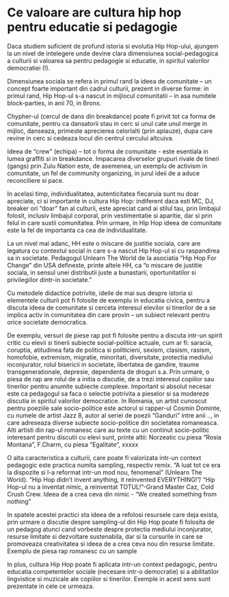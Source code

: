 # Ce valoare are cultura hip hop pentru educatie si pedagogie

Daca studiem suficient de profund istoria si evolutia Hip Hop-ului, ajungem la un nivel de intelegere unde devine clara dimensiunea social-pedagogica a culturii si valoarea sa pentru pedagogie si educatie, in spiritul valorilor democratiei (!).

Dimensiunea sociala se refera in primul rand la ideea de comunitate – un concept foarte important din cadrul culturii, prezent in diverse forme: in primul rand, Hip Hop-ul s-a nascut in mijlocul comunitatii – in asa numitele block-parties, in anii 70, in Bronx. 

Chypher-ul (cercul de dans din breakdance) poate fi privit tot ca forma de comunitate, pentru ca dansatorii stau in cerc si unul cate unul merge in mijloc, danseaza, primeste aprecierea celorlalti (prin aplauze), dupa care revine in cerc si cedeaza locul din centrul cercului altcuiva. 

Ideea de “crew” (echipa) – tot o forma de comunitate - este esentiala in lumea graffiti si in breakdance. Impacarea diverselor grupuri rivale de tineri (gangs) prin Zulu Nation este, de asemenea, un exemplu de activism in comunitate, un fel de community organizing, in jurul ideii de a aduce reconciliere si pace.

In acelasi timp, individualitatea, autenticitatea fiecaruia sunt nu doar apreciate, ci si importante in cultura Hip Hop: indiferent daca esti MC, DJ, breaker ori “doar” fan al culturii, este apreciat cand ai stilul tau, prin limbajul folosit, inclusiv limbajul corporal, prin vestimentatie si aparitie, dar si prin felul in care sustii comunitatea. Prin urmare, in Hip Hop ideea de comunitate este la fel de importanta ca cea de individualitate.

La un nivel mai adanc, HH este o miscare de justitie sociala, care are legatura cu contextul social in care s-a nascut Hip Hop-ul si cu raspandirea sa in societate. Pedagogul Unlearn The World de la asociatia “Hip Hop For Change” din USA defineste, printe altele HH, ca “o miscare de justitie sociala, in sensul unei distributii juste a bunastarii, oportunitatilor si privilegiilor dintr-in societate.”

Cu metodele didactice potrivite, ideile de mai sus despre istoria si elementele culturii pot fi folosite de exemplu in educatia civica, pentru a discuta ideea de comunitate si cerceta interesul elevilor si tinerilor de a se implica activ in comunitatea din care provin – un subiect relevant pentru orice societate democratica. 

De exemplu, versuri de piese rap pot fi folosite pentru a discuta  intr-un spirit critic cu elevii si tinerii subiecte social-politice actuale, cum ar fi: saracia, coruptia, atitudinea fata de politica si politicieni, sexism, clasism, rasism, homofobie, extremism, migratie, minoritati, diversitate, protectia mediului inconjurator, rolul bisericii in societate, libertatea de gandire, traume transgenerationale, depresie, dependenta de droguri s.a. 
Prin urmare, o piesa de rap are rolul de a initia o discutie, de a trezi interesul copiilor sau tinerilor pentru anumite subiecte complexe. Important si absolut necesar este ca pedagogul sa faca o selectie potrivita a pieselor si sa modereze discutia in spiritul valorilor democratice. In Romania, un artist cunoscut pentru poeziile sale socio-politice este actorul si rapper-ul Cosmin Dominte, cu numele de artist Jazz 8, autor al seriei de poezii “Ganduri” intre anii .., in care adreseaza diverse subiecte socio-politice din societatea romaneasca. Alti artisti din rap-ul romanesc care au texte cu un continut socio-politic interesant pentru discutii cu elevi sunt, printe altii: Norzeatic cu piesa “Rosia Montana”, F.Charm, cu piesa “Egalitate”, xxxxx

O alta caracteristica a culturii, care poate fi valorizata intr-un context pedagogic este practica numita sampling, respectiv remix. “A luat tot ce era la dispozite si l-a reformat intr-un mod nou, fenomenal” (Unlearn The World). “Hip Hop didn’t invent anything, it reinvented EVERYTHING!”/ “Hip Hop-ul nu a inventat nimic, a reinventat TOTUL!”-Grand Master Caz, Cold Crush Crew. Ideea de a crea ceva din nimic - “We created something from nothing”

In spatele acestei practici sta ideea de a refolosi resursele care deja exista, prin urmare o discutie despre sampling-ul din Hip Hop poate fi folosita de un pedagog atunci cand vorbeste despre protectia mediului inconjurator, resurse limitate si dezvoltare sustenabila, dar si la cursurile in care se promoveaza creativitatea si ideea de a crea ceva nou din resurse limitate. Exemplu de piesa rap romanesc cu un sample

In plus, cultura Hip Hop poate fi aplicata intr-un context pedagogic, pentru educatia competentelor sociale (necesare intr-o democratie) si a abilitatilor lingvistice si muzicale ale copiilor si tinerilor. Exemple in acest sens sunt prezentate in cele ce urmeaza. 
